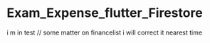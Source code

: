 # Exam_Expense_flutter_Firestore
i m  in  test
// some matter on financelist  i will correct it nearest time 
